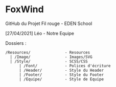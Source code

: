 # FoxWind
GitHub du Projet Fil rouge - EDEN School 

[27/04/2021] Léo - Notre Equipe


Dossiers :


    /Resources/               - Resources
      | /Image/               - Images/SVG
      | /Style/               - SCSS/CSS
          | /Font/            - Polices d'écriture
          | /Header/          - Style du Header
          | /Footer/          - Style du Footer
          | /Equipe/          - Style de Equipe